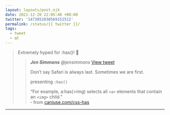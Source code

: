 ```yaml
---
layout: layouts/post.njk
date: 2021-12-20 22:05:48 +00:00
twitter: '1473052038569152512'
permalink: /status/{{ twitter }}/
tags: 
  - tweet
  - qt
---
```


> Extremely hyped for :has()! 🙌 
> 
> > <cite>**Jen Simmons** @jensimmons</cite> [View tweet](https://twitter.com/jensimmons/status/1473051429115940868)
> > 
> > Don’t say Safari is always last. Sometimes we are first. 
> > 
> > presenting `:has()`
> > 
> > “For example, a:has(>img) selects all `<a>` elements that contain an `<img>` child.”  
> > &#8208; from [caniuse.com/css-has](https://caniuse.com/css-has)

---
